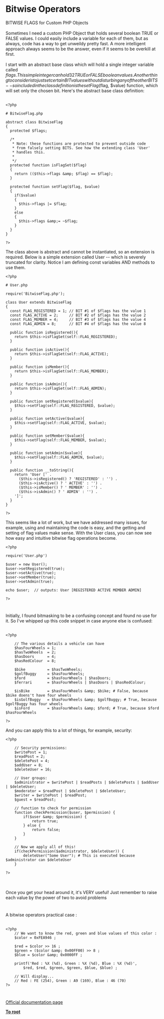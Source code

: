 # Bitwise Operators



BITWISE FLAGS for Custom PHP Objects<br><br>Sometimes I need a custom PHP Object that holds several boolean TRUE or FALSE values. I could easily include a variable for each of them, but as always, code has a way to get unweildy pretty fast. A more intelligent approach always seems to be the answer, even if it seems to be overkill at first.<br><br>I start with an abstract base class which will hold a single integer variable called $flags. This simple integer can hold 32 TRUE or FALSE boolean values. Another thing to consider is to just set certain BIT values without disturbing any of the other BITS -- so included in the class definition is the setFlag($flag, $value) function, which will set only the chosen bit. Here&apos;s the abstract base class definition: <br><br>

```
<?php

# BitwiseFlag.php

abstract class BitwiseFlag
{
  protected $flags;

  /*
   * Note: these functions are protected to prevent outside code
   * from falsely setting BITS. See how the extending class 'User'
   * handles this.
   *
   */
  protected function isFlagSet($flag)
  {
    return (($this->flags &amp; $flag) == $flag);
  }

  protected function setFlag($flag, $value)
  {
    if($value)
    {
      $this->flags |= $flag;
    }
    else
    {
      $this->flags &amp;= ~$flag;
    }
  }
}

?>
```


The class above is abstract and cannot be instantiated, so an extension is required. Below is a simple extension called User -- which is severely truncated for clarity. Notice I am defining const variables AND methods to use them.



```
<?php

# User.php

require('BitwiseFlag.php');

class User extends BitwiseFlag
{
  const FLAG_REGISTERED = 1; // BIT #1 of $flags has the value 1
  const FLAG_ACTIVE = 2;     // BIT #2 of $flags has the value 2
  const FLAG_MEMBER = 4;     // BIT #3 of $flags has the value 4
  const FLAG_ADMIN = 8;      // BIT #4 of $flags has the value 8

  public function isRegistered(){
    return $this->isFlagSet(self::FLAG_REGISTERED);
  }

  public function isActive(){
    return $this->isFlagSet(self::FLAG_ACTIVE);
  }

  public function isMember(){
    return $this->isFlagSet(self::FLAG_MEMBER);
  }

  public function isAdmin(){
    return $this->isFlagSet(self::FLAG_ADMIN);
  }

  public function setRegistered($value){
    $this->setFlag(self::FLAG_REGISTERED, $value);
  }

  public function setActive($value){
    $this->setFlag(self::FLAG_ACTIVE, $value);
  }

  public function setMember($value){
    $this->setFlag(self::FLAG_MEMBER, $value);
  }

  public function setAdmin($value){
    $this->setFlag(self::FLAG_ADMIN, $value);
  }

  public function __toString(){
    return 'User [' .
      ($this->isRegistered() ? 'REGISTERED' : '') .
      ($this->isActive() ? ' ACTIVE' : '') .
      ($this->isMember() ? ' MEMBER' : '') .
      ($this->isAdmin() ? ' ADMIN' : '') .
    ']';
  }
}

?>
```


This seems like a lot of work, but we have addressed many issues, for example, using and maintaining the code is easy, and the getting and setting of flag values make sense. With the User class, you can now see how easy and intuitive bitwise flag operations become.



```
<?php

require('User.php')

$user = new User();
$user->setRegistered(true);
$user->setActive(true);
$user->setMember(true);
$user->setAdmin(true);

echo $user;  // outputs: User [REGISTERED ACTIVE MEMBER ADMIN]

?>
```
  

#

Initially, I found bitmasking to be a confusing concept and found no use for it. So I&apos;ve whipped up this code snippet in case anyone else is confused:<br><br>

```
<?php

    // The various details a vehicle can have
    $hasFourWheels = 1;
    $hasTwoWheels  = 2;
    $hasDoors      = 4;
    $hasRedColour  = 8;

    $bike          = $hasTwoWheels;
    $golfBuggy     = $hasFourWheels;
    $ford          = $hasFourWheels | $hasDoors;
    $ferrari       = $hasFourWheels | $hasDoors | $hasRedColour;

    $isBike        = $hasFourWheels &amp; $bike; # False, because $bike doens't have four wheels
    $isGolfBuggy   = $hasFourWheels &amp; $golfBuggy; # True, because $golfBuggy has four wheels
    $isFord        = $hasFourWheels &amp; $ford; # True, because $ford $hasFourWheels

?>
```


And you can apply this to a lot of things, for example, security:



```
<?php

    // Security permissions:
    $writePost = 1;
    $readPost = 2;
    $deletePost = 4;
    $addUser = 8;
    $deleteUser = 16;
    
    // User groups:
    $administrator = $writePost | $readPosts | $deletePosts | $addUser | $deleteUser;
    $moderator = $readPost | $deletePost | $deleteUser;
    $writer = $writePost | $readPost;
    $guest = $readPost;

    // function to check for permission
    function checkPermission($user, $permission) {
        if($user &amp; $permission) {
            return true;
        } else {
            return false;
        }
    }

    // Now we apply all of this!
    if(checkPermission($administrator, $deleteUser)) {
        deleteUser("Some User"); # This is executed because $administrator can $deleteUser
    }

?>
```
<br><br>Once you get your head around it, it&apos;s VERY useful! Just remember to raise each value by the power of two to avoid problems  

#

A bitwise operators practical case :<br><br>

```
<?php
    // We want to know the red, green and blue values of this color :
    $color = 0xFEA946 ;

    $red = $color >> 16 ;
    $green = ($color &amp; 0x00FF00) >> 8 ;
    $blue = $color &amp; 0x0000FF ;

    printf('Red : %X (%d), Green : %X (%d), Blue : %X (%d)',
        $red, $red, $green, $green, $blue, $blue) ;

    // Will display...
    // Red : FE (254), Green : A9 (169), Blue : 46 (70)
?>
```
  

#

[Official documentation page](https://www.php.net/manual/en/language.operators.bitwise.php)

**[To root](/README.md)**